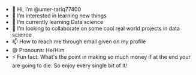 - 👋 Hi, I’m @umer-tariq77400
- 👀 I’m interested in learning new things
- 🌱 I’m currently learning Data science
- 💞️ I’m looking to collaborate on some cool real world projects in data science
- 📫 How to reach me through email given on my profile
- 😄 Pronouns: He/Him
- ⚡ Fun fact: What's the point in making so much money if at the end your are going to die. So enjoy every single bit of it!

<!---
umer-tariq77400/umer-tariq77400 is a ✨ special ✨ repository because its `README.md` (this file) appears on your GitHub profile.
You can click the Preview link to take a look at your changes.
--->
